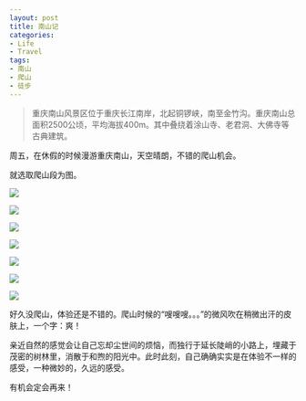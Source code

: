 ```yaml
---
layout: post
title: 南山记
categories:
- Life
- Travel
tags:
- 南山
- 爬山
- 徒步
---
```


> 重庆南山风景区位于重庆长江南岸，北起铜锣峡，南至金竹沟。重庆南山总面积2500公顷，平均海拔400m。其中叠绕着涂山寺、老君洞、大佛寺等古典建筑。

周五，在休假的时候漫游重庆南山，天空晴朗，不错的爬山机会。

就选取爬山段为图。

![](http://i1154.photobucket.com/albums/p531/luolinjia/blog%20images/0508-2015-7_zpsqt8458fa.jpg)  

![](http://i1154.photobucket.com/albums/p531/luolinjia/blog%20images/0508-2015-1_zpslw7ia6hg.jpg)  
  
![](http://i1154.photobucket.com/albums/p531/luolinjia/blog%20images/0508-2015-4_zpsqs13fwya.jpg)  
  
![](http://i1154.photobucket.com/albums/p531/luolinjia/blog%20images/0508-2015-2_zpsalfz6r3h.jpg)  
  
![](http://i1154.photobucket.com/albums/p531/luolinjia/blog%20images/0508-2015-3_zpspm4jvvk6.jpg)  
  
![](http://i1154.photobucket.com/albums/p531/luolinjia/blog%20images/0508-2015-6_zpsqdehvj6o.jpg)  
  
![](http://i1154.photobucket.com/albums/p531/luolinjia/blog%20images/0508-2015-5_zpsp5sqjkay.jpg)    

好久没爬山，体验还是不错的。爬山时候的“嗖嗖嗖。。。”的微风吹在稍微出汗的皮肤上，一个字：爽！  

亲近自然的感觉会让自己忘却尘世间的烦恼，而独行于延长陡峭的小路上，埋藏于茂密的树林里，消散于和煦的阳光中。此时此刻，自己确确实实是在体验不一样的感受，一种微妙的，久远的感受。  

有机会定会再来！